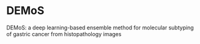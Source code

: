 # DEMoS
DEMoS: a deep learning-based ensemble method for molecular subtyping of gastric cancer from histopathology images
